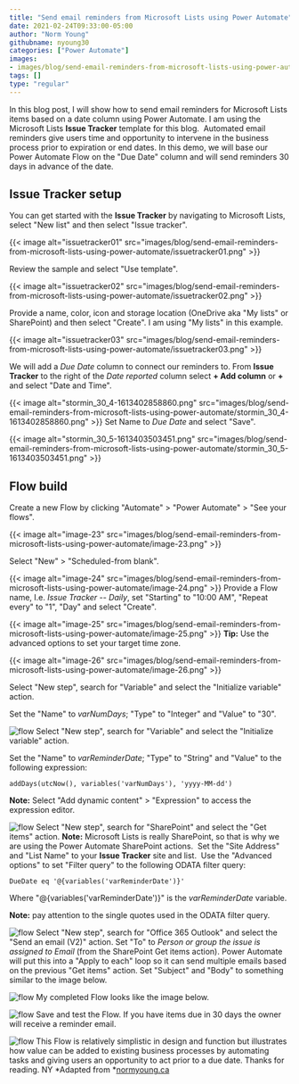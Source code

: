 ```yaml
---
title: "Send email reminders from Microsoft Lists using Power Automate"
date: 2021-02-24T09:33:00-05:00
author: "Norm Young"
githubname: nyoung30
categories: ["Power Automate"]
images:
- images/blog/send-email-reminders-from-microsoft-lists-using-power-automate/issuetracker01.png
tags: []
type: "regular"
---
```


In this blog post, I will show how to send email reminders for Microsoft
Lists items based on a date column using Power Automate. I am using the
Microsoft Lists **Issue Tracker** template for this blog. 
Automated email reminders give users time and opportunity to intervene
in the business process prior to expiration or end dates. In this demo,
we will base our Power Automate Flow on the "Due Date" column and will
send reminders 30 days in advance of the date.

## Issue Tracker setup 

You can get started with the **Issue Tracker** by navigating to
Microsoft Lists, select "New list" and then select "Issue tracker".

{{< image alt="issuetracker01" src="images/blog/send-email-reminders-from-microsoft-lists-using-power-automate/issuetracker01.png" >}}

Review the sample and select "Use template".

{{< image alt="issuetracker02" src="images/blog/send-email-reminders-from-microsoft-lists-using-power-automate/issuetracker02.png" >}}

Provide a name, color, icon and storage location (OneDrive aka "My
lists" or SharePoint) and then select "Create". I am using "My
lists" in this example.

{{< image alt="issuetracker03" src="images/blog/send-email-reminders-from-microsoft-lists-using-power-automate/issuetracker03.png" >}}


We will add a *Due Date* column to connect our reminders to. From
**Issue Tracker** to the right of the *Date reported* column select **+
Add column** or **+** and select "Date and Time". 

{{< image alt="stormin_30_4-1613402858860.png" src="images/blog/send-email-reminders-from-microsoft-lists-using-power-automate/stormin_30_4-1613402858860.png" >}}
Set Name to *Due Date* and select "Save".

{{< image alt="stormin_30_5-1613403503451.png" src="images/blog/send-email-reminders-from-microsoft-lists-using-power-automate/stormin_30_5-1613403503451.png" >}}

## Flow build 

Create a new Flow by clicking "Automate" \> "Power Automate" \>
"See your flows".

{{< image alt="image-23" src="images/blog/send-email-reminders-from-microsoft-lists-using-power-automate/image-23.png" >}}

Select "New" \> "Scheduled-from blank".

{{< image alt="image-24" src="images/blog/send-email-reminders-from-microsoft-lists-using-power-automate/image-24.png" >}}
Provide a Flow name, I.e. *Issue Tracker -- Daily*, set "Starting" to
"10:00 AM", "Repeat every" to "1", "Day" and select "Create".

{{< image alt="image-25" src="images/blog/send-email-reminders-from-microsoft-lists-using-power-automate/image-25.png" >}}
**Tip:** Use the advanced options to set your target time zone.

{{< image alt="image-26" src="images/blog/send-email-reminders-from-microsoft-lists-using-power-automate/image-26.png" >}}

Select "New step", search for "Variable" and select the "Initialize
variable" action. 

Set the "Name" to *varNumDays*; "Type" to "Integer" and "Value"
to "30".

![flow](https://normanyoungblog.files.wordpress.com/2020/09/image-27.png)
Select "New step", search for "Variable" and select the "Initialize
variable" action.  

Set the "Name" to *varReminderDate*; "Type" to "String" and
"Value" to the following expression:

    addDays(utcNow(), variables('varNumDays'), 'yyyy-MM-dd')

**Note:** Select "Add dynamic content" \> "Expression" to access the
expression editor.

![flow](https://normanyoungblog.files.wordpress.com/2020/09/image-28.png)
Select "New step", search for "SharePoint" and select the "Get
items" action. **Note:** Microsoft Lists is really SharePoint, so that
is why we are using the Power Automate SharePoint actions. 
Set the "Site Address" and "List Name" to your **Issue
Tracker** site and list. 
Use the "Advanced options" to set "Filter query" to the following ODATA
filter query:

    DueDate eq '@{variables('varReminderDate')}'

Where \"\@{variables('varReminderDate')}\" is the *varReminderDate*
variable. 

**Note:** pay attention to the single quotes used in the ODATA filter
query.

![flow](https://normanyoungblog.files.wordpress.com/2020/09/image-30.png)
Select "New step", search for "Office 365 Outlook" and select the
"Send an email (V2)" action.
Set "To" to *Person or group the issue is assigned to Email* (from the
SharePoint Get items action). Power Automate will put this into a
"Apply to each" loop so it can send multiple emails based on the
previous "Get items" action.
Set "Subject" and "Body" to something similar to the image below.

![flow](https://normanyoungblog.files.wordpress.com/2020/09/image-31.png)
My completed Flow looks like the image below.

![flow](https://normanyoungblog.files.wordpress.com/2020/09/image-33.png)
Save and test the Flow. If you have items due in 30 days the owner will
receive a reminder email.

![flow](https://normanyoungblog.files.wordpress.com/2020/09/image-32.png)
This Flow is relatively simplistic in design and function but
illustrates how value can be added to existing business processes by
automating tasks and giving users an opportunity to act prior to a due
date.
Thanks for reading.
NY
*Adapted
from *[normyoung.ca](https://normyoung.ca/2020/09/18/send-email-reminders-from-microsoft-lists-using-power-automate/) 
